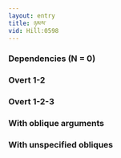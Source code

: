 ```yaml
---
layout: entry
title: ཉམས་
vid: Hill:0598
---
```

### Dependencies (N = 0)


### Overt 1-2


### Overt 1-2-3


### With oblique arguments


### With unspecified obliques
